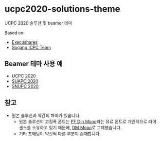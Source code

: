 ﻿# ucpc2020-solutions-theme

UCPC 2020 솔루션 및 beamer 테마

Based on:
- [Execushares](https://github.com/hamaluik/Beamer-Theme-Execushares)
- [Sogang ICPC Team](https://acm.soagng.ac.kr)

## Beamer 테마 사용 예

- [UCPC 2020](main.pdf)
- [SUAPC 2020](https://upload.acmicpc.net/789ee426-cf86-40fa-aa64-733c50e96539/)
- [SNUPC 2020](https://snups.snucse.org/snupc2020/solution.pdf)

## 참고

- 원본 솔루션과 약간의 차이가 있습니다.
  - 원본 솔루션의 고정폭 폰트는 [PF Din Mono](https://www.myfonts.com/fonts/parachute/pf-din-mono/)라는 유료 폰트로 개인적으로 라이센스를 소유하고 있기 때문에, [DM Mono](https://fonts.google.com/specimen/DM+Mono)로 교체했습니다.
  - 기타 포매팅이 약간씩 다른 부분이 존재합니다.
